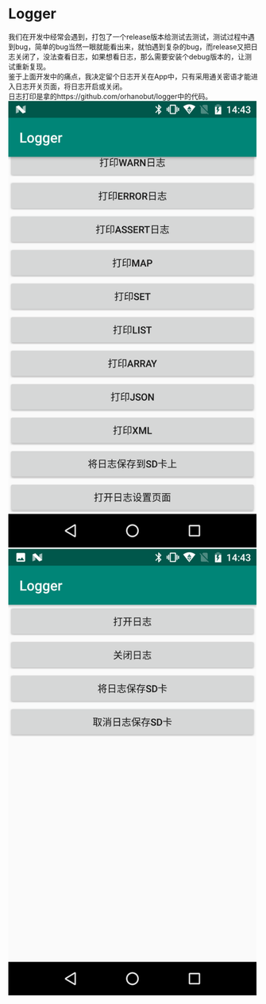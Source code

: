 # Logger
我们在开发中经常会遇到，打包了一个release版本给测试去测试，测试过程中遇到bug，简单的bug当然一眼就能看出来，就怕遇到复杂的bug，而release又把日志关闭了，没法查看日志，如果想看日志，那么需要安装个debug版本的，让测试重新复现。<br>
鉴于上面开发中的痛点，我决定留个日志开关在App中，只有采用通关密语才能进入日志开关页面，将日志开启或关闭。<br>
日志打印是拿的https://github.com/orhanobut/logger中的代码。
<img src="https://github.com/zhufui/Logger/blob/master/screenshot/main.png" width="500" height="900"/>
<br>
<img src="https://github.com/zhufui/Logger/blob/master/screenshot/setting.png" width="500" height="900"/>
